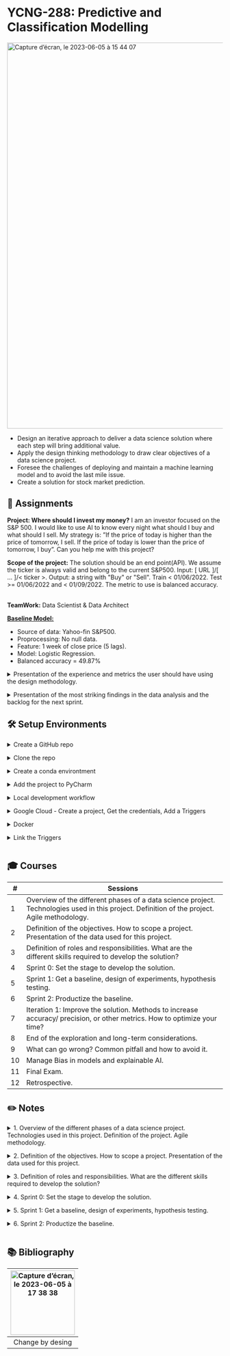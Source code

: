 # YCNG-288: Predictive and Classification Modelling

<img width="900" alt="Capture d’écran, le 2023-06-05 à 15 44 07" src="https://github.com/MNLepage08/MNLepage08/assets/113123425/457d320b-db7a-4631-9539-96137fd1bfe0"><p>
  
* Design an iterative approach to deliver a data science solution where each step will bring additional value.
* Apply the design thinking methodology to draw clear objectives of a data science project.
* Foresee the challenges of deploying and maintain a machine learning model and to avoid the last mile issue.
* Create a solution for stock market prediction.


   
  
## :rocket: Assignments
 
**Project: Where should I invest my money?** I am an investor focused on the S&P 500. I would like to use AI to know every night what should I buy and what should I sell. My strategy is: ”If the price of today is higher than the price of tomorrow, I sell. If the price of today is lower than the price of tomorrow, I buy”. Can you help me with this project?

**Scope of the project:** The solution should be an end point(API). We assume the ticker is always valid and belong to the current S&P500. Input: [ URL ]/[ ... ]/< ticker >. Output: a string with "Buy" or "Sell". Train < 01/06/2022. Test >= 01/06/2022 and < 01/09/2022. The metric to use is balanced accuracy.<br><br>

**TeamWork:** Data Scientist & Data Architect

[**Baseline Model:**](https://github.com/MNLepage08/YCNG-288-DevOps/blob/main/DevOps%20-%20Baseline.ipynb) 
* Source of data: Yahoo-fin S&P500.
* Proprocessing: No null data.
* Feature: 1 week of close price (5 lags).
* Model: Logistic Regression.
* Balanced accuracy = 49.87%
  
<details close>
<summary>Presentation of the experience and metrics the user should have using the design methodology.<p></summary>
  
<img width="400" alt="Capture d’écran, le 2023-06-05 à 18 13 14" src="https://github.com/MNLepage08/MNLepage08/assets/113123425/238ee409-b31e-4f89-966f-40f83415c09b"> <img width="400" alt="Capture d’écran, le 2023-06-05 à 18 13 27" src="https://github.com/MNLepage08/MNLepage08/assets/113123425/1d3c5b62-2481-4d10-abab-4a0aa9fb8c67"><p>
  
</details> 


<details close>
<summary>Presentation of the most striking findings in the data analysis and the backlog for the next sprint.</summary>
  
[Data Analysis Code](https://github.com/MNLepage08/YCNG-288-DevOps/blob/main/DevOps%20-%20Data%20Analysis.ipynb)

<img width="400" alt="Capture d’écran, le 2023-06-21 à 15 51 35" src="https://github.com/MNLepage08/MNLepage08/assets/113123425/94938117-0a52-46a2-93d2-009fd3c13a84"><img width="400" alt="Capture d’écran, le 2023-06-21 à 15 51 53" src="https://github.com/MNLepage08/MNLepage08/assets/113123425/924d7a54-6e36-4b4b-83c6-8d98fb7bb63c">

</details> 


## :hammer_and_wrench: Setup Environments
  
<details close>
<summary>Create a GitHub repo<p></summary>

[GitHub repo: ](https://docs.github.com/en/get-started/quickstart/create-a-repo)"To put your project up on GitHub, you will need to create a repository for it to live in." Assuming you have a GitHub account. I recommend to use the gmail account where have your GCP.
  
</details>   
  
  
<details close>
<summary>Clone the repo<p></summary>

[Cloning a repository: ](https://docs.github.com/en/repositories/creating-and-managing-repositories/cloning-a-repository)"When you create a repository on GitHub.com, it exists as a remote repository. You can clone your repository to create a local copy on your computer and sync between the two locations."
```
$ git clone https://github.com/YOUR-USERNAME/YOUR-REPOSITORY
``` 
  
</details>  
  
  
<details close>
<summary>Create a conda environtment<p></summary>
  
  | Code organisation | Goal | 
  | ------------- | ------------- |
  | scripts/environment.yml | For create a conda environment. |
  
Suppose you have already installed [conda](https://docs.conda.io/projects/conda/en/latest/user-guide/install/), create an environment from an [environment.yml](https://docs.conda.io/projects/conda/en/latest/user-guide/tasks/manage-environments.html#creating-an-environment-from-an-environment-yml-file) file
  ```
  $ conda env create -f YCNG-288-DevOps/scripts/environment.yml
  ```
  
Activate the new environment:
  ```
  $ conda activate DevOps
  ```
  
Verify that the new environment was installed correctly:
  ```
  $ conda env list
  ```
  
</details>   

  
<details close>
<summary>Add the project to PyCharm<p></summary>
 
* Open the project YCNG-288-DevOps.
* On Run / Edit Configuration, Add new / Python / Name: DevOps, Script path: app.py, Python interpreter: Python 3.9(DevOps).
* Ready to work locally.
  
</details> 


<details close>
<summary>Local development workflow<p></summary>
  
  | Code organisation | Goal | 
  | ------------- | ------------- |
  | app.py | This file contains the main for the Flask server. It is also the entrypoint of the app. The purpose of this project is not to be a master developing an app, so the work in this file should remains minimal. |
  | src/IO | This directory deal with fetching the data. |
  | src/algo | This directory contains the code to transform the data and create the model. |
  | src/business_logic | This code contains the logic to process the query. |

* You should see this process as circles. You might spend a lot of time iterating on models/strategies. However, you should always stay close to a production state where the code can run on GCP. To do so, I recommend baby steps and make sure your changes will not break the app functionality.

* Run python ```app.py``` and use curl ```http://localhost:8080/[name_of_your_end_point]``` to test the endpoint. You can run the server from your favorite IDE. This will help to debug.
  
</details> 


<details close>
<summary>Google Cloud - Create a project, Get the credentials, Add a Triggers<p></summary>
  
* [Create your project:](https://cloud.google.com/resource-manager/docs/creating-managing-projects?hl=fr) In the navigation menu, select IAM & Admin / Create a project. Enter your project name (ex: YCNG-288-DevOps) and click create.
  
* [Get the credentials (json):](https://developers.google.com/workspace/guides/create-credentials?hl=fr) In the navigation menu, select IAM & Admin / Service Accounts. Click on + create service account. Enter service account name and Service account ID (Project ID). Click on create and continue. Click on your service account created / keys / add keys / create a new key / JSON / create. Your private kay is saved on your computer.
  
* Set up the environment variable ```GOOGLE_APPLICATION_CREDENTIALS``` on your terminal:
  ```diff
  export GOOGLE_APPLICATION_CREDENTIALS='/path of the credentials.json'

* [Add a Triggers:](https://cloud.google.com/build/docs/automating-builds/create-manage-triggers?hl=fr) In navigate menu / Cloud Build / Click on enable. When is done, go in Triggers and click on create trigger. Enter a name (ex: YCNG-288-DevOps), Region: us-central1(lowa), Event: Push to a branch, Repository: Connect new repository. Select source code management provider: GitHub (Cloud Build GitHub App), continue. Select repository: GitHub Account, Repository: MNLepage08/YCNG-288-DevOps. Connect. Select the Repository, Branch ^main$. Click on create.

</details>


<details close>
<summary>Docker<p></summary>
  
* [Docker: ](https://docs.docker.com/get-docker/)

</details>


<details close>
<summary>Link the Triggers<p></summary>

* Docker ...
* cloudbuild.yaml ...
* run triggers, build artefact, give image, clic artefact registory, deploy to cloud run. name, max instance=2, authentification, allow ..., create. Docker run in the new instance in the cloud containing all. Click URL and put the link in web... should be work
  
</details>

  
## :mortar_board: Courses

| # | Sessions | 
| ------------- | ------------- |
| 1 | Overview of the different phases of a data science project. Technologies used in this project. Definition of the project. Agile methodology. |
| 2 | Definition of the objectives. How to scope a project. Presentation of the data used for this project. |
| 3 | Definition of roles and responsibilities. What are the different skills required to develop the solution? |
| 4 | Sprint 0: Set the stage to develop the solution. |
| 5 | Sprint 1: Get a baseline, design of experiments, hypothesis testing. |
| 6 | Sprint 2: Productize the baseline. |
| 7 | Iteration 1: Improve the solution. Methods to increase accuracy/ precision, or other metrics. How to optimize your time? |
| 8 | End of the exploration and long-term considerations. |
| 9 | What can go wrong? Common pitfall and how to avoid it. |
| 10 | Manage Bias in models and explainable AI. |
| 11 | Final Exam. |
| 12 | Retrospective. | 
  
  
## :pencil2: Notes

<details close>
<summary>1. Overview of the different phases of a data science project. Technologies used in this project. Definition of the project. Agile methodology. <p></summary>

* [Fail:](https://www.mckinsey.com/capabilities/mckinsey-digital/our-insights/what-separates-leaders-from-laggards-in-the-internet-of-things)  Gartner Estimated - 85% of big data projects fail (2017). 80% of AI projects will remain alchemy, run by wizards whose talents will not scale in the organization (2020). 20% of analytic insights will deliver business outcomes (2022). 77% respondents say that “business adoption” of big data and AI initiatives continues to represent a challenge for their organizations. Many reasons: Over engineering, Scoop change, Not asking the right question.<p>

* Technical Dept:<p> <img width="527" align="left" alt="Capture d’écran, le 2023-06-05 à 16 17 14" src="https://github.com/MNLepage08/MNLepage08/assets/113123425/a6c0bccc-a2c9-4fd8-b3d4-66e4c97b4a6b"><br><br><br><br><br><br><br><br>

* Minimum Valuable Product: <p><img width="300" alt="Capture d’écran, le 2023-06-05 à 16 31 43" src="https://github.com/MNLepage08/MNLepage08/assets/113123425/ac0e830f-5d84-4fb1-963d-7152a69bd811"> <img width="290" alt="Capture d’écran, le 2023-06-05 à 16 31 57" src="https://github.com/MNLepage08/MNLepage08/assets/113123425/695083ca-14d0-4d4d-bdd7-b2a674f8309d"><p>
  
* <img width="400" align='right' alt="Capture d’écran, le 2023-06-05 à 16 44 56" src="https://github.com/MNLepage08/MNLepage08/assets/113123425/20b4d935-fd27-496f-8bad-313b43c83f81">**Agile methodology:** Heavy overhead - Sprint, Stand up, Demo/Review, Planning, Grooming, Retrospective.<p>Roles - Product owner, Scrum master, Team lead, Team members.
  
* [Scrum implementation of Agile: ](https://youtu.be/iJ_sl6J8PRg)<p><img width="500" alt="Capture d’écran, le 2023-06-05 à 16 45 19" src="https://github.com/MNLepage08/MNLepage08/assets/113123425/0cfc927a-8c75-4ec6-9ddc-d037ef65c212">

* The steps of a Data Science Project: Define the scope, Create a baseline, Productize, Success criteria? Yes - Done, No - Improve and go to create a baseline.
  
* [Git: ](https://git-scm.com)“Git is a free and open source distributed version control system designed to handle everything from small to very large projects with speed and efficiency.”

* [GitFlow: ](https://www.atlassian.com/git/tutorials/what-is-git)is a branching model for Git, created by Vincent Driessen. It has attracted a lot of attention because it is very well suited to collaboration and scaling the development team.” One branch per feature. If you are working alone, no branches.
  
* [Conda: ](https://docs.conda.io/projects/conda/en/latest/user-guide/tasks/manage-environments.html)Concept of environment to manage dependencies (Project 1 --> pandas 1.1, Project 2 --> pandas 1.0 and matplotlib 3.3.2). Isolate dependencies from projects to projects. You can share the environment. Easy to play with dependencies without breaking everything. Works well with pip.

* [Docker: ](https://aws.amazon.com/fr/blogs/opensource/why-use-docker-containers-for-machine-learning-development/) Almost guaranty reproductivity. Solve any conflict of environment. Make easy for deployment. De facto industry standard. 
  
* CI/CD Continuous Integration/Continuour delivery: Each time a new feature / improvement is done, you should push it to production. <img width="400" align='left' alt="Capture d’écran, le 2023-06-05 à 17 15 57" src="https://github.com/MNLepage08/MNLepage08/assets/113123425/9b9280d7-2ee8-49d6-96e6-4bbf1f0c1d6e"><p>
**CI/CD Workflow:** The team did a modification/improvement in the code. Push the code to git repository. CI/CD watches the git repository and trigger a new build. If the build secceded, create a new docker container with the code. Push the container to production (manually).
  
* **GCP: Google Cloud Platform:** to leverage clud tools and easy deployment, we will use GCP tools. [Projects](https://cloud.google.com/resource-manager/docs?hl=fr), [Cloud Build](https://cloud.google.com/build/docs?hl=fr), [Google run](https://codelabs.developers.google.com/codelabs/cloud-run-hello-python3/#0), [Google storage](https://cloud.google.com/storage/docs?hl=fr) 
 
* Good practices: Avoid Jupyter Notebook to create the solution (fine for exploration). Separate business logic, data IO, and algorithm into 3 separated modules. [When possible, leverage functional programming](https://towardsdatascience.com/functional-programing-in-data-science-projects-c909c11138bb). Do not alter data manually or on your local machine. Leverage the CI/CD. Stateless code. Use conda for code development and docker for running tests locally. Any result should be discarded if not produced by CI/CD.

</details>

  
<details close>
<summary>2. Definition of the objectives. How to scope a project. Presentation of the data used for this project. <p></summary>

* [Desing Thinking (Change by Design): ](https://youtu.be/_r0VX-aU_T8)
  
* **3 pilar of design thinking** - **Insipration:** The problem or opportunity that motivates the search of solution. **Ideation:** The process of generating, developing, and testing ideas. **Implementation:** The path that leads from the project stage into people's lives.
  
* **Inspiration -** **Insights:** Focus more on understanding deeply. Not always from quantitative data. Go out in the world. Talk to users… Capture ”thoughtless acts”. **Observation:** “Watching what people don’t do, listening to what they don’t say”. Watch how people behaves, reacts… **Empathy:** Put yourself into their shoes. Can be done literally. **Overview:** Get insights,	Get the constrains,	Create the team, Get insights, Define personas, Define the user experiment.

* **Ideation:** Defer Judgment. Encourage Ideas. Stay Focus on the topic. Build on the ideas of others. The Goal is to create a story board according the experience(s) we want the personas to live. Diverge/Converge. Define the scop.

* **Implementation:** Quick and dirty. The goal is to get feedback as early as possible. Create a mockup (sketch/draft). Test the mockup with the team. Get feedback (iterate). Create a prototype.

* **The team for the interview:** Expert(vertical knowledge), Technical person, The client, The end user, Anyone that could answer the questions and provide insignth.

* **Example of questions:** Why do you need this? Who will use it? How often? What did you try? How do you know the current solution is not good? What mechanism do you use to evaluate your current solution? Assuming we are done with the project, who will maintain it? What number do you need? What precision do you need?
  
* [Data: yahoo_fin package](https://theautomatic.net/yahoo_fin-documentation/)
  
</details>  

  
<details close>
<summary>3. Definition of roles and responsibilities. What are the different skills required to develop the solution? <p></summary>
  
* **A brief history of Data Science:** New profession which would support the understanding and interpretation of the large amounts of data which was being amassed at the time. Statistics --> Machine Learning --> Deep Learning. Directly caused by the bid data. Data scientist = Statistician _ Software Engineering.
  
* **List of roles:** Data scientist: Applied Data Scientist, Data engineer, Research scientist, MlOps, Business Analyst. Database engineer: Data Architect, Data Analyst. Web Developper: Software Developper (Web - Full stack, Back end, Front end).
  
* <img width="330" align="right" alt="Capture d’écran, le 2023-06-05 à 22 52 37" src="https://github.com/MNLepage08/MNLepage08/assets/113123425/6bbd71d9-a79f-4547-a5cd-2c6c407db271">[Understand the data science process:](https://www.kdnuggets.com/2015/11/different-data-science-roles-industry.html) 1. Get the data, 2. Analyse data, 3. Clean data, 4. Create features, 5. Train model/Evaluate the model, 6. Package model, 7. Deploy pipeline (pipeline = from data prediction), 8. Integrate pipeline in the app/platform, 9. Monitor model.
  
</details> 

  
<details close>
<summary>4. Sprint 0: Set the stage to develop the solution.<p></summary>

* <img width="500" align="right" alt="Capture d’écran, le 2023-06-06 à 00 45 04" src="https://github.com/MNLepage08/MNLepage08/assets/113123425/e302e987-dd99-49e7-aa28-c0fec5e4e5e5">**The goal of the sprint 0 is:** To set up your environment. To do a quick data analysis.See the section on setup environments for more details. 
  
* **Workflow Example:** You should see this process as circles. You might spend a lot of time iterating on models/strategies. However, you should always stay close to a production state where the code can run on GCP. To do so, I recommend baby steps and make sure your changes will not break the app functionality.<p>
  
</details>


<details close>
<summary>5. Sprint 1: Get a baseline, design of experiments, hypothesis testing.<p></summary>

* **Why do we need a baseline?** A baseline model is essentially a simple model that acts as a reference in a machine learning project. Its main function is to contextualize the results of trained models. Baseline models usually lack complexity and may have little predictive power. Regardless, their inclusion is a necessity for many reasons.

* **Overall process**<p><img width="700" align="left" alt="Capture d’écran, le 2023-06-30 à 20 27 54" src="https://github.com/MNLepage08/MNLepage08/assets/113123425/24ffebe1-ecb1-46ba-85df-a159023e588e"><br><br><br><br><br><br><br><br><br><br><br><br><br><br><br>

* **Proposed evaluation strategy:** For each of the 500 tickers, for each of the days between 01/06/2022 and 01/09/2022: prediction.append(prediction(ticker, date)). Compute balance accuracy (actuals, predictions).

* **Choose the right approach:** Complexity / Impact on<p>
<img width="300" align="right" alt="Capture d’écran, le 2023-06-30 à 20 43 10" src="https://github.com/MNLepage08/MNLepage08/assets/113123425/6adb80fc-4836-4044-a03f-b7a31740f37e"><p>
  1. What model should I use? LSTM, Logistic Regression, Repeat the last one, XGBoost, Moving Average, DNN, ARIMA, ...
  2. What features should I use? Number of lags, Difference on close price, Moving Average, Days of week, Month of the year, ...
  3. What preprocessing should I use? Standard Scaler for each ticker, Smoothing linear, First derivative for smoothing, nothing, ...
  4. The ways to cellect data for this project? Get tweets for S&P500, Yahoo_fin, Australian MSCI, ...
 
* **After the baseline?** You basically already got a backlog. For each questions like: Does clustering help? How much lag? How many nodes? ... Create an experiment and get a new number.

</details>


<details close>
<summary>6. Sprint 2: Productize the baseline.<p></summary>

* **What are the risks in a data science project?** **Sprint 1:** Data is not accessible. You cannot derive a label. There is too much data to handle (big data tools). You can run into memory issue when you load the dataset. **Sprit 2:** Can run your code on a different machine? Can you package your code? Is the operationalization of the model doable?

* **Different mode of productization**
  1. Data scientists provide **specifications**, and a team of software engineer will review it and implement it.
  2. Data scientists provide a **code base** exposing the functionalities and a team of software developer will use it in a specific environment.
  3. Data scientists provide a **docker image** and a team of software developer will instantiate the container and build the app around it.
  4. Data scientis provide an **end-point** and software developer build an app around it.
 
* **Pros and Cons**
  
| Hands off mode | Pros | Cons | Data Scientist role | Software developer role | 
| ------------- | ------------- | ------------- | ------------- | ------------- |
| Specification | The code is highly optimized and stable. Suitable for a data scientist with little knowledge in software development. | Very slow to iterate on the solution. The hands off take place when the model reach the desired accuracy --> waterfall. RISK: The data science code and the software developer code diverges. | Write and maintain specifications. | Develop and support the entire code base.
| Code base | The code can be very minimal and easy to build using pip package. | If a bug occurs in the code base, data scientist must be fix it. | Write and maintain data science code. | Develop and maintain everything except the data science code. |
| Docker | The docker container can handle system requirement changes. | Data scientist must build a server. | Weite and maintain data science + server code. | Instantiate the docker and build the infrastructure. |
| End point | The data science code can rely on specific infrastructure (GPU, spark, etc.) | Data scientist are not good at building infrastructure --> spaghetti. | Set up and maintain infrastructure | Develop and maintain the app accessing the end point |

* **Now that you have a baseline, what next?** Isolate the pieces - IO, Preprocessing, Feature engineering, Model training, Model inference, Model evaluation, Save train models, ...

* **3 components:** Business logic, IO, Algo.
  
* **Business logic:** Goal - Handle a query and provide a prediction. It should decide when training and storing the models. Is dependent on Data Science and IO.
  ```
  def create_buisiness_logic()
    data_fetcher = get_last_stock_price
    return BusinessLogic(Stock_model(data_fetcher))
  ```
  Expose:
  ```
  def do_predictions_for(self, ticker):
  ```

* **IO:** Should handle any transaction to store or retrieve things such as model or data. The business logic will use those functions without knowing the underlying code.
  ```
  def get_last_stock_price(ticker, last=False):
  def upload_file_to_bucker(model_file_name, bucket_name):
  def get_model_from_bucket(model_filename, bucker_name):
  ```

* **Algo:** The goal of the Algo code is to train a model or to do a prediction. F(Ticker) --> model. F(Ticker) --> prediction.
  ```
  def fit(self, X, Y=None):
  def predict(self, X, Y=None:
  ```
  The algo code will use the data fetcher to retrieve data. I recommend composition:
  ```
  class Stock_model(BaseEstimator, TransformerMinMax):
    def __init__(self, data_fetcher):
      self._data_fetcher = data_fetcher
  ```

* **What about evalutaion code?** It is not in the deliverables. Should be kept outside but should call code from the appropriate component. /evaluation, /src/IO, /src/algo, /src/BusinellLogic. change PYTHONPATH to point to src. In /evaluation/mynotebook: from src.algo import mymodel, from src.IO import data fetcher, ...
  
* **Debug cycle**
  1. **Testing the APP:** Run your app on your local machine (python app.py). If it work go to  step 2. If not, debug your code using your IDE.
  2. **Testing the packaging and dependencies:** Run your app in a local docker container. It it works go to step 3. If not run, run your docker container in an interactive mode and launch the app.
  3. **Testing the deployment and the architecture:** Push your code, build the solution (automatic with Google build) and deploy. If it works, Congrats! If not, look at the logs.

</details>


## :books: Bibliography

| <img width="150" alt="Capture d’écran, le 2023-06-05 à 17 38 38" src="https://github.com/MNLepage08/MNLepage08/assets/113123425/68236fc3-5c5c-4027-aa31-d16052eddc17"> | 
| :-------------: | 
| Change by desing | 
